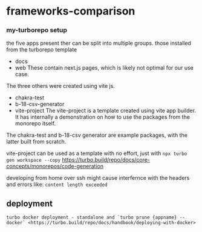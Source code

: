 # frameworks-comparison



### my-turborepo setup
the five apps present ther can be split into multiple groups.
those installed from the turborepo template
- docs
- web
These contain next.js pages, which is likely not optimal for our use case.

The three others were created using vite js.
- chakra-test
- b-18-csv-generator
- vite-project
The vite-project is a template created using vite app builder. It has internally a demonstration on how to use the packages from the monorepo itself. 

The chakra-test and b-18-csv generator are example packages, with the latter built from scratch.

vite-project can be used as a template with no effort, just with `npx turbo gen workspace --copy`
https://turbo.build/repo/docs/core-concepts/monorepos/code-generation

developing from home over ssh might cause interfernce with the headers and errors like:
`content length exceeded`

## deployment
    turbo docker deployment - standalone and `turbo prune {appname} --docker` <https://turbo.build/repo/docs/handbook/deploying-with-docker>
